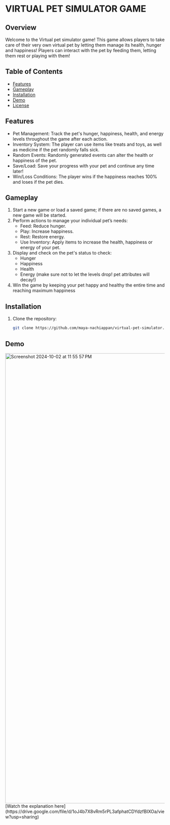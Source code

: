 # VIRTUAL PET SIMULATOR GAME

## Overview

Welcome to the Virtual pet simulator game! This game allows players to take care of their very own virtual pet by letting them manage its health, hunger and happiness! Players can interact with the pet by feeding them, letting them rest or playing with them!


## Table of Contents

- [Features](#Features)
- [Gameplay](#Gameplay)
- [Installation](#Installation)
- [Demo](#demo)
- [License](https://github.com/maya-nachiappan/virtual-pet-simulator/tree/main?tab=MIT-1-ov-file)

  
## Features
 - Pet Management: Track the pet's hunger, happiness, health, and energy levels throughout the game after each action.
 - Inventory System: The player can use items like treats and toys, as well as medicine if the pet randomly falls sick.
 - Random Events: Randomly generated events can alter the health or happiness of the pet.
 - Save/Load: Save your progress with your pet and continue any time later!
 - Win/Loss Conditions: The player wins if the happiness reaches 100% and loses if the pet dies.

## Gameplay
1. Start a new game or load a saved game; if there are no saved games, a new game will be started.
2. Perform actions to manage your individual pet’s needs:
   - Feed: Reduce hunger.
   - Play: Increase happiness.
   - Rest: Restore energy.
   - Use Inventory: Apply items to increase the health, happiness or energy of your pet.
3. Display and check on the pet's status to check:
   - Hunger
   - Happiness
   - Health
   - Energy
(make sure not to let the levels drop! pet attributes will decay!)
5. Win the game by keeping your pet happy and healthy the entire time and reaching maximum happiness


## Installation

1. Clone the repository:
   ```bash
   git clone https://github.com/maya-nachiappan/virtual-pet-simulator.git


## Demo

<img width="1423" alt="Screenshot 2024-10-02 at 11 55 57 PM" src="https://github.com/user-attachments/assets/c4358a9f-da87-4618-81a3-dc55088167a5">
[Watch the explanation here](https://drive.google.com/file/d/1oJ4b7X8vRm5rPL3afphatCDYdzfBIXOa/view?usp=sharing)
